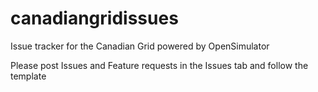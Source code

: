 # canadiangridissues
Issue tracker for the Canadian Grid powered by OpenSimulator

Please post Issues and Feature requests in the Issues tab and follow the template
